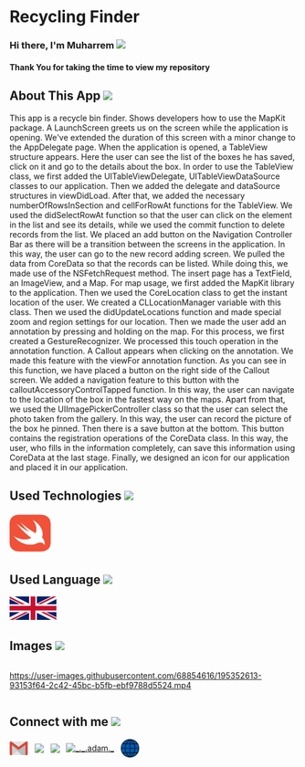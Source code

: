 # Recycling Finder
### Hi there, I'm Muharrem <img src = "https://raw.githubusercontent.com/MartinHeinz/MartinHeinz/master/wave.gif" width = "42"> 
#### Thank You for taking the time to view my repository 

## <h2> About This App <img src = "https://c.tenor.com/JsoERRQcZqYAAAAi/thumbs-up-joypixels.gif" width = "42"></h2>
This app is a recycle bin finder. Shows developers how to use the MapKit package. A LaunchScreen greets us on the screen while the application is opening. We've extended the duration of this screen with a minor change to the AppDelegate page. When the application is opened, a TableView structure appears. Here the user can see the list of the boxes he has saved, click on it and go to the details about the box. In order to use the TableView class, we first added the UITableViewDelegate, UITableViewDataSource classes to our application. Then we added the delegate and dataSource structures in viewDidLoad. After that, we added the necessary numberOfRowsInSection and cellForRowAt functions for the TableView. We used the didSelectRowAt function so that the user can click on the element in the list and see its details, while we used the commit function to delete records from the list. We placed an add button on the Navigation Controller Bar as there will be a transition between the screens in the application. In this way, the user can go to the new record adding screen. We pulled the data from CoreData so that the records can be listed. While doing this, we made use of the NSFetchRequest method. The insert page has a TextField, an ImageView, and a Map. For map usage, we first added the MapKit library to the application. Then we used the CoreLocation class to get the instant location of the user. We created a CLLocationManager variable with this class. Then we used the didUpdateLocations function and made special zoom and region settings for our location. Then we made the user add an annotation by pressing and holding on the map. For this process, we first created a GestureRecognizer. We processed this touch operation in the annotation function. A Callout appears when clicking on the annotation. We made this feature with the viewFor annotation function. As you can see in this function, we have placed a button on the right side of the Callout screen. We added a navigation feature to this button with the calloutAccessoryControlTapped function. In this way, the user can navigate to the location of the box in the fastest way on the maps. Apart from that, we used the UIImagePickerController class so that the user can select the photo taken from the gallery. In this way, the user can record the picture of the box he pinned. Then there is a save button at the bottom. This button contains the registration operations of the CoreData class. In this way, the user, who fills in the information completely, can save this information using CoreData at the last stage. Finally, we designed an icon for our application and placed it in our application.

<h2> Used Technologies <img src = "https://media2.giphy.com/media/QssGEmpkyEOhBCb7e1/giphy.gif?cid=ecf05e47a0n3gi1bfqntqmob8g9aid1oyj2wr3ds3mg700bl&rid=giphy.gif" width = "42"> </h2>
<div class="row">
      <div class="column">
<img width ='72px' src 
     ='https://raw.githubusercontent.com/MuharremKoroglu/MuharremKoroglu/main/swift-icon.svg'>
  </div>
</div>

<h2> Used Language <img src = "https://media.giphy.com/media/Zd6jPg8hcp4Q3vrvjo/giphy.gif" width = "42"> </h2>
<div class="row">
      <div class="column">
<img width ='82px' src 
     ='https://raw.githubusercontent.com/MuharremKoroglu/Bitcoin/main/Flag_of_the_United_Kingdom.svg'>
  </div>
</div>

<h2> Images <img src = "https://media2.giphy.com/media/psneItdLMpWy36ejfA/source.gif" width = "62"> </h2>
  <div class="column">


https://user-images.githubusercontent.com/68854616/195352613-93153f64-2c42-45bc-b5fb-ebf9788d5524.mp4


  </div>
<h2> Connect with me <img src='https://raw.githubusercontent.com/ShahriarShafin/ShahriarShafin/main/Assets/handshake.gif' width="100"> </h2>
<a href = 'mailto:muharremkoroglu245@gmail.com'> <img align="center" width = '32px' align= 'center' src="https://raw.githubusercontent.com/MuharremKoroglu/MuharremKoroglu/main/gmail-logo-2561.svg"/></a> &nbsp;
<a href = 'https://www.linkedin.com/in/muharremkoroglu/'> <img align="center" width = '32px' align= 'center' src="https://raw.githubusercontent.com/rahulbanerjee26/githubAboutMeGenerator/main/icons/linked-in-alt.svg"/></a> &nbsp;
<a href = 'https://muharremkoroglu.medium.com/'> <img align="center" width = '32px' align= 'center' src="https://raw.githubusercontent.com/rahulbanerjee26/githubAboutMeGenerator/main/icons/medium.svg"/></a> &nbsp;
<a href="https://www.instagram.com/m.koroglu99/" target="blank"><img align="center" src="https://raw.githubusercontent.com/rahuldkjain/github-profile-readme-generator/master/src/images/icons/Social/instagram.svg" alt="_._.adam._"  width="32px" align= 'center' /></a> &nbsp;
<a href = 'https://synta-x.com/'> <img align="center" width = '32px' align= 'center' src="https://raw.githubusercontent.com/MuharremKoroglu/MuharremKoroglu/main/internet-svgrepo-com%20(2).svg"/></a> &nbsp;
















